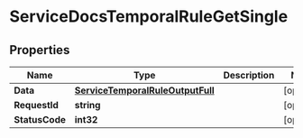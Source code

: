 

# ServiceDocsTemporalRuleGetSingle


## Properties

| Name | Type | Description | Notes |
|------------ | ------------- | ------------- | -------------|
|**Data** | [**ServiceTemporalRuleOutputFull**](ServiceTemporalRuleOutputFull.md) |  |  [optional] |
|**RequestId** | **string** |  |  [optional] |
|**StatusCode** | **int32** |  |  [optional] |



